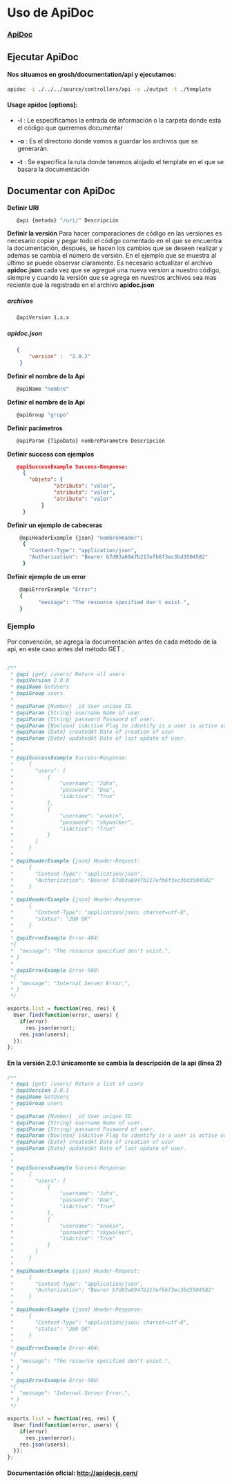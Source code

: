 # Uso de ApiDoc #

### [ApiDoc]( http://apidocjs.com/#install "Instalar ApiDoc de forma global" ) ###

## Ejecutar ApiDoc ##
#### Nos situamos en grosh/documentation/api y ejecutamos:
```bash
apidoc -i ./../../source/controllers/api -o ./output -t ./template
```
#### Usage apidoc [options]:
* **-i** : Le especificamos la entrada de información o la carpeta donde esta el código que queremos documentar

* **-o** : Es el directorio donde vamos a guardar los archivos que se generarán.

* **-t** : Se especifica la ruta donde tenemos alojado el template en el que se basara la documentación

## Documentar con ApiDoc ##

**Definir URI**
```bash
   @api {metodo} "/uri/" Descripción
```
**Definir la versión**
Para hacer comparaciones de código en las versiones es necesario copiar y pegar todo el código comentado en el que se encuentra la documentación, después,  se hacen los cambios que se deseen realizar y ademas se cambia el número de versión. En el ejemplo que se muestra al último se puede observar claramente. 
Es necesario actualizar el archivo **apidoc.json** cada vez que se agregué una nueva version a nuestro código, siempre y cuando la versión que se agrega en nuestros archivos sea mas reciente que la registrada en el archivo **apidoc.json**  
##### archivos #####
```bash
   @apiVersion 1.x.x
```
##### apidoc.json #####
```json
   {
       "version" :  "2.0.2"
    }
```

**Definir el nombre de la Api**
```bash
   @apiName "nombre"
```

**Definir el nombre de la Api**
```bash
   @apiGroup "grupo"
```

**Definir parámetros**
```bash
   @apiParam {TipoDato} nombreParametro Descripción
```

**Definir success con ejemplos**
```json
   @apiSuccessExample Success-Response:
     {
       "objeto": {
               "atributo": "valor",
               "atributo": "valor",
               "atributo": "valor"
           }
     }
```
**Definir un ejemplo de cabeceras**
```bash
    @apiHeaderExample {json} "nombreHeader":
     {
       "Content-Type": "application/json",
       "Authorization": "Bearer b7d03a6947b217efb6f3ec3bd3504582"
     }
```
**Definir ejemplo de un error**
```bash
    @apiErrorExample "Error":
    {
          "message": "The resource specified don't exist.",
    }
```

### Ejemplo ###

Por convención, se agrega la documentación antes de cada método de la api, en este caso antes del método GET .

```javascript

/**
 * @api {get} /users/ Return all users
 * @apiVersion 2.0.0
 * @apiName GetUsers
 * @apiGroup users
 *
 * @apiParam {Number} _id User unique ID.
 * @apiParam {String} username Name of user.
 * @apiParam {String} password Password of user.
 * @apiParam {Boolean} isActive Flag to identify is a user is active or deactive.
 * @apiParam {Date} createdAt Date of creation of user
 * @apiParam {Date} updatedAt Date of last update of user.
 *
 *
 * @apiSuccessExample Success-Response:
 *     {
 *       "users": [
 *           {
 *               "username": "John",
 *               "password": "Doe",
 *               "isActive": "True"
 *           },
 *           {
 *               "username": "anakin",
 *               "password": "skywalker",
 *               "isActive": "True"
 *           }
 *       ]
 *     }
 *
 * @apiHeaderExample {json} Header-Request:
 *     {
 *       "Content-Type": "application/json",
 *       "Authorization": "Bearer b7d03a6947b217efb6f3ec3bd3504582"
 *     }
 *
 * @apiHeaderExample {json} Header-Response:
 *     {
 *       "Content-Type": "application/json; charset=utf-8",
 *       "status": "200 OK"
 *     }
 *
 * @apiErrorExample Error-404:
 *{
 *  "message": "The resource specified don't exist.",
 * }
 *
 * @apiErrorExample Error-500:
 *{
 *  "message": "Internal Server Error.",
 * } 
 */

exports.list = function(req, res) {
  User.find(function(error, users) {
    if(error)
      res.json(error);
    res.json(users);
  });
};
```


#### En la versión 2.0.1 únicamente se cambia la descripción de la api (línea 2) ####
```javascript
/**
 * @api {get} /users/ Return a list of users
 * @apiVersion 2.0.1
 * @apiName GetUsers
 * @apiGroup users
 *
 * @apiParam {Number} _id User unique ID.
 * @apiParam {String} username Name of user.
 * @apiParam {String} password Password of user.
 * @apiParam {Boolean} isActive Flag to identify is a user is active or deactive.
 * @apiParam {Date} createdAt Date of creation of user
 * @apiParam {Date} updatedAt Date of last update of user.
 *
 *
 * @apiSuccessExample Success-Response:
 *     {
 *       "users": [
 *           {
 *               "username": "John",
 *               "password": "Doe",
 *               "isActive": "True"
 *           },
 *           {
 *               "username": "anakin",
 *               "password": "skywalker",
 *               "isActive": "True"
 *           }
 *       ]
 *     }
 *
 * @apiHeaderExample {json} Header-Request:
 *     {
 *       "Content-Type": "application/json",
 *       "Authorization": "Bearer b7d03a6947b217efb6f3ec3bd3504582"
 *     }
 *
 * @apiHeaderExample {json} Header-Response:
 *     {
 *       "Content-Type": "application/json; charset=utf-8",
 *       "status": "200 OK"
 *     }
 *
 * @apiErrorExample Error-404:
 *{
 *  "message": "The resource specified don't exist.",
 * }
 *
 * @apiErrorExample Error-500:
 *{
 *  "message": "Internal Server Error.",
 * } 
 */

exports.list = function(req, res) {
  User.find(function(error, users) {
    if(error)
      res.json(error);
    res.json(users);
  });
};
```

#### Documentación oficial: http://apidocjs.com/ ####